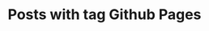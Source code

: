 ---
layout: tag
title: Posts with tag Github Pages
tag: github-pages
permalink: /tags/github-pages/
sitemap: false
---